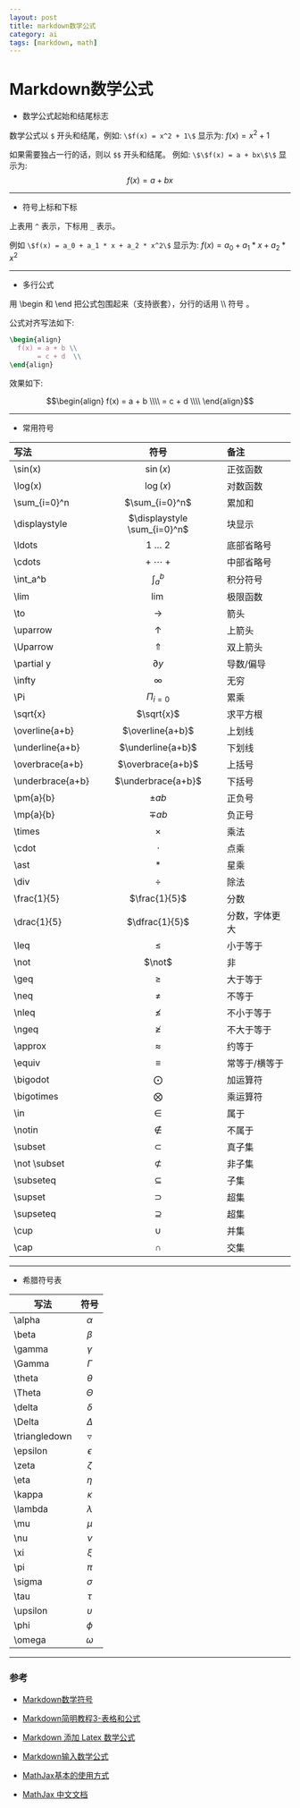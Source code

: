 ```yaml
---
layout: post
title: markdown数学公式
category: ai
tags: [markdown, math]
---
```


# Markdown数学公式


* 数学公式起始和结尾标志

数学公式以 `$` 开头和结尾，例如: `\$f(x) = x^2 + 1\$` 显示为: $f(x) = x^2 + 1$

如果需要独占一行的话，则以 `$$` 开头和结尾。 例如: `\$\$f(x) = a + bx\$\$` 显示为: $$f(x) = a + bx$$



----




* 符号上标和下标

上表用 `^` 表示，下标用 `_` 表示。

例如 `\$f(x) = a_0 + a_1 * x + a_2 * x^2\$`  显示为:  $f(x) = a_0 + a_1 * x + a_2 * x^2$



----



* 多行公式

用 \begin 和 \end 把公式包围起来（支持嵌套），分行的话用 \\\\ 符号 。

公式对齐写法如下:

~~~latex
\begin{align}
  f(x) = a + b \\
       = c + d  \\
\end{align}
~~~

效果如下:

$$\begin{align}
  f(x) = a + b \\\\
​        = c + d  \\\\
\end{align}$$



----




* 常用符号


| 写法               |              符号              | 备注      |
| :--------------- | :--------------------------: | :------ |
| \sin(x)          |          $\sin(x)$           | 正弦函数    |
| \log(x)          |          $\log(x)$           | 对数函数    |
| \sum_{i=0}^n     |        $\sum_{i=0}^n$        | 累加和     |
| \displaystyle    | $\displaystyle \sum_{i=0}^n$ | 块显示     |
| \ldots           |         1 $\ldots$ 2         | 底部省略号   |
| \cdots           |         + $\cdots$ +         | 中部省略号   |
| \int_a^b         |          $\int_a^b$          | 积分符号    |
| \lim             |            $\lim$            | 极限函数    |
| \to              |            $\to$             | 箭头      |
| \uparrow         |          $\uparrow$          | 上箭头     |
| \Uparrow         |          $\Uparrow$          | 双上箭头    |
| \partial y       |         $\partial y$         | 导数/偏导   |
| \infty           |           $\infty$           | 无穷      |
| \Pi              |         $\Pi_{i=0}$          | 累乘      |
| \sqrt{x}         |          $\sqrt{x}$          | 求平方根    |
| \overline{a+b}   |       $\overline{a+b}$       | 上划线     |
| \underline{a+b}  |      $\underline{a+b}$       | 下划线     |
| \overbrace{a+b}  |      $\overbrace{a+b}$       | 上括号     |
| \underbrace{a+b} |      $\underbrace{a+b}$      | 下括号     |
| \pm{a}{b}        |         $\pm{a}{b}$          | 正负号     |
| \mp{a}{b}        |         $\mp{a}{b}$          | 负正号     |
| \times           |           $\times$           | 乘法      |
| \cdot            |           $\cdot$            | 点乘      |
| \ast             |            $\ast$            | 星乘      |
| \div             |            $\div$            | 除法      |
| \frac{1}{5}      |        $\frac{1}{5}$         | 分数      |
| \drac{1}{5}      |        $\dfrac{1}{5}$        | 分数，字体更大 |
| \leq             |            $\leq$            | 小于等于    |
| \not             |            $\not$            | 非       |
| \geq             |            $\geq$            | 大于等于    |
| \neq             |            $\neq$            | 不等于     |
| \nleq            |           $\nleq$            | 不小于等于   |
| \ngeq            |           $\ngeq$            | 不大于等于   |
| \approx          |          $\approx$           | 约等于     |
| \equiv           |           $\equiv$           | 常等于/横等于 |
| \bigodot         |          $\bigodot$          | 加运算符    |
| \bigotimes       |         $\bigotimes$         | 乘运算符    |
| \in              |            $\in$             | 属于      |
| \notin           |           $\notin$           | 不属于     |
| \subset          |          $\subset$           | 真子集     |
| \not \subset     |        $\not \subset$        | 非子集     |
| \subseteq        |         $\subseteq$          | 子集      |
| \supset          |          $\supset$           | 超集      |
| \supseteq        |         $\supseteq$          | 超集      |
| \cup             |            $\cup$            | 并集      |
| \cap             |            $\cap$            | 交集      |



----





* 希腊符号表


| 写法            |       符号        |
| ------------- | :-------------: |
| \alpha        |    $\alpha$     |
| \beta         |     $\beta$     |
| \gamma        |    $\gamma$     |
| \Gamma        |    $\Gamma$     |
| \theta        |    $\theta$     |
| \Theta        |    $\Theta$     |
| \delta        |    $\delta$     |
| \Delta        |    $\Delta$     |
| \triangledown | $\triangledown$ |
| \epsilon      |   $\epsilon$    |
| \zeta         |     $\zeta$     |
| \eta          |     $\eta$      |
| \kappa        |    $\kappa$     |
| \lambda       |    $\lambda$    |
| \mu           |      $\mu$      |
| \nu           |      $\nu$      |
| \xi           |      $\xi$      |
| \pi           |      $\pi$      |
| \sigma        |    $\sigma$     |
| \tau          |     $\tau$      |
| \upsilon      |   $\upsilon$    |
| \phi          |     $\phi$      |
| \omega        |    $\omega$     |





----



### 参考

* [Markdown数学符号](http://blog.csdn.net/zcf1002797280/article/details/51289555)
* [Markdown简明教程3-表格和公式](http://blog.csdn.net/whqet/article/details/44277965)
* [Markdown 添加 Latex 数学公式](http://www.cnblogs.com/peaceWang/p/Markdown-tian-jia-Latex-shu-xue-gong-shi.html)
* [Markdown输入数学公式](http://ttang.name/2014/05/04/markdown-and-mathjax/)


* [MathJax基本的使用方式](http://blog.csdn.net/zoe_su/article/details/52506219)


- [MathJax 中文文档](https://mathjax-chinese-doc.readthedocs.org/en/latest/)
